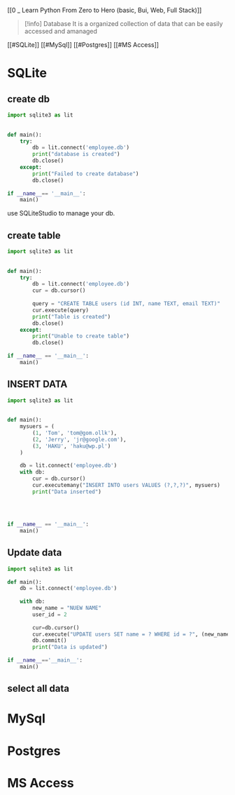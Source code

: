 [[0 _ Learn Python From Zero to Hero (basic, Bui, Web, Full Stack)]]

>[!info] Database
>It is a organized collection of data that can be easily accessed and amanaged

[[#SQLite]]
[[#MySql]]
[[#Postgres]]
[[#MS Access]]



# SQLite
## create db
```python
import sqlite3 as lit  
  
  
def main():  
    try:  
        db = lit.connect('employee.db')  
        print("database is created")  
        db.close()
    except:  
        print("Failed to create database")  
        db.close()
  
if __name__== '__main__':  
    main()
```

use SQLiteStudio to manage your db.

## create table
```python
import sqlite3 as lit  
  
  
def main():  
    try:  
        db = lit.connect('employee.db')  
        cur = db.cursor()  
  
        query = "CREATE TABLE users (id INT, name TEXT, email TEXT)"  
        cur.execute(query)  
        print("Table is created")  
        db.close()
    except:  
        print("Unable to create table")  
		db.close()
  
if __name__ == '__main__':  
    main()
```

## INSERT DATA
```python
import sqlite3 as lit  
  
  
def main():  
    mysuers = (  
        (1, 'Tom', 'tom@gom.ollk'),  
        (2, 'Jerry', 'jr@google.com'),  
        (3, 'HAKU', 'haku@wp.pl')  
    )  
  
    db = lit.connect('employee.db')  
    with db:  
        cur = db.cursor()  
        cur.executemany("INSERT INTO users VALUES (?,?,?)", mysuers)  
        print("Data inserted")  
  
  
  
  
if __name__ == '__main__':  
    main()
```

## Update data
```python
import sqlite3 as lit  
  
def main():  
    db = lit.connect('employee.db')  
  
    with db:  
        new_name = "NUEW NAME"  
        user_id = 2  
  
        cur=db.cursor()  
        cur.execute("UPDATE users SET name = ? WHERE id = ?", (new_name, user_id))  
        db.commit()  
        print("Data is updated")  
  
if __name__=='__main__':  
    main()
```

## select all data
















# MySql



# Postgres



# MS Access













